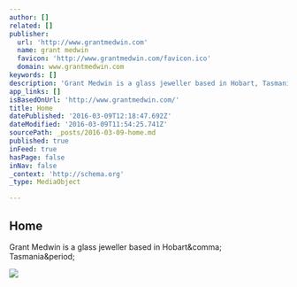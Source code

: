 ```yaml
---
author: []
related: []
publisher:
  url: 'http://www.grantmedwin.com'
  name: grant medwin
  favicon: 'http://www.grantmedwin.com/favicon.ico'
  domain: www.grantmedwin.com
keywords: []
description: 'Grant Medwin is a glass jeweller based in Hobart, Tasmania.'
app_links: []
isBasedOnUrl: 'http://www.grantmedwin.com/'
title: Home
datePublished: '2016-03-09T12:18:47.692Z'
dateModified: '2016-03-09T11:54:25.741Z'
sourcePath: _posts/2016-03-09-home.md
published: true
inFeed: true
hasPage: false
inNav: false
_context: 'http://schema.org'
_type: MediaObject

---
```

<article style=""><h1>Home</h1><p>Grant Medwin is a glass jeweller based in Hobart&amp;comma; Tasmania&amp;period;</p><img src="http://static1.squarespace.com/static/5302bf22e4b04574853dc7b5/53c8fb69e4b09b69bef20571/53c8fc04e4b0e2fedf6b3bd1/1405680691121/DSC02059.jpg" /></article>